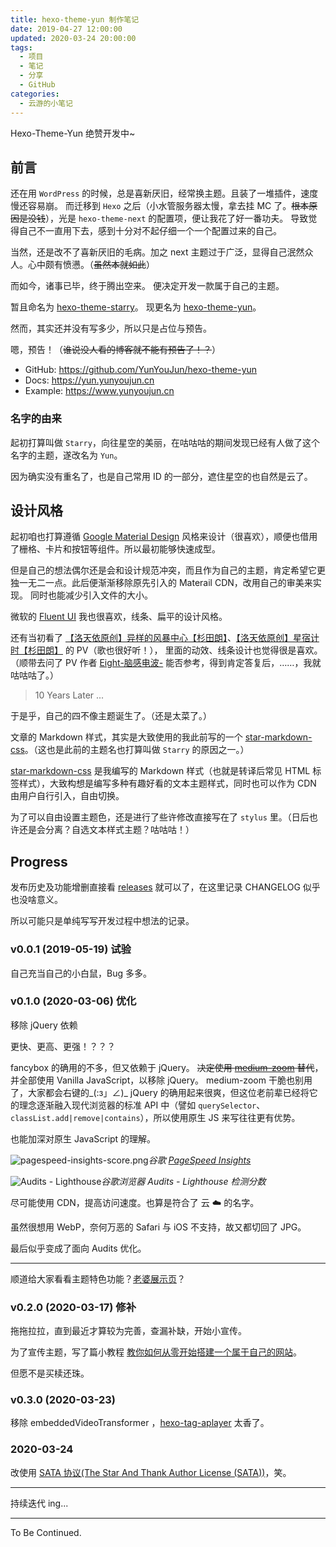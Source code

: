 ```yaml
---
title: hexo-theme-yun 制作笔记
date: 2019-04-27 12:00:00
updated: 2020-03-24 20:00:00
tags:
  - 项目
  - 笔记
  - 分享
  - GitHub
categories:
  - 云游的小笔记
---
```


Hexo-Theme-Yun 绝赞开发中~

## 前言

还在用 `WordPress` 的时候，总是喜新厌旧，经常换主题。且装了一堆插件，速度慢还容易崩。
而迁移到 `Hexo` 之后（小水管服务器太慢，拿去挂 MC 了。~~根本原因是没钱~~），光是 `hexo-theme-next` 的配置项，便让我花了好一番功夫。
导致觉得自己不一直用下去，感到十分对不起仔细一个一个配置过来的自己。

当然，还是改不了喜新厌旧的毛病。加之 next 主题过于广泛，显得自己泯然众人。心中颇有愤懑。（~~虽然本就如此~~）

而如今，诸事已毕，终于腾出空来。
便决定开发一款属于自己的主题。

<!-- more -->

暂且命名为 [hexo-theme-starry](https://github.com/YunYouJun/hexo-theme-starry)。
现更名为 [hexo-theme-yun](https://github.com/YunYouJun/hexo-theme-yun)。

然而，其实还并没有写多少，所以只是占位与预告。

嗯，预告！（~~谁说没人看的博客就不能有预告了！？~~）

- GitHub: <https://github.com/YunYouJun/hexo-theme-yun>
- Docs: <https://yun.yunyoujun.cn>
- Example: <https://www.yunyoujun.cn>

### 名字的由来

起初打算叫做 `Starry`，向往星空的美丽，在咕咕咕的期间发现已经有人做了这个名字的主题，遂改名为 `Yun`。

因为确实没有重名了，也是自己常用 ID 的一部分，遮住星空的也自然是云了。

## 设计风格

起初咱也打算遵循 [Google Material Design](https://material.io/) 风格来设计（很喜欢），顺便也借用了栅格、卡片和按钮等组件。所以最初能够快速成型。

但是自己的想法偶尔还是会和设计规范冲突，而且作为自己的主题，肯定希望它更独一无二一点。此后便渐渐移除原先引入的 Materail CDN，改用自己的审美来实现。
同时也能减少引入文件的大小。

微软的 [Fluent UI](https://www.microsoft.com/design/fluent/) 我也很喜欢，线条、扁平的设计风格。

还有当初看了 [【洛天依原创】异样的风暴中心【杉田朗】](https://www.bilibili.com/video/av4018008)、[【洛天依原创】星宿计时【杉田朗】](https://www.bilibili.com/video/av7036967) 的 PV（歌也很好听！），
里面的动效、线条设计也觉得很是喜欢。（顺带去问了 PV 作者 [Eight-脑感电波-](https://weibo.com/aaapplemilk) 能否参考，得到肯定答复后，……，我就咕咕咕了。）

> 10 Years Later ...

于是乎，自己的四不像主题诞生了。（还是太菜了。）

文章的 Markdown 样式，其实是大致使用的我此前写的一个 [star-markdown-css](https://github.com/YunYouJun/star-markdown-css)。（这也是此前的主题名也打算叫做 `Starry` 的原因之一。）

[star-markdown-css](https://yunyoujun.github.io/star-markdown-css/) 是我编写的 Markdown 样式（也就是转译后常见 HTML 标签样式），大致构想是编写多种有趣好看的文本主题样式，同时也可以作为 CDN 由用户自行引入，自由切换。

为了可以自由设置主题色，还是进行了些许修改直接写在了 `stylus` 里。（日后也许还是会分离？自选文本样式主题？咕咕咕！）

## Progress

发布历史及功能增删直接看 [releases](https://github.com/YunYouJun/hexo-theme-yun/releases) 就可以了，在这里记录 CHANGELOG 似乎也没啥意义。

所以可能只是单纯写写开发过程中想法的记录。

### v0.0.1 (2019-05-19) 试验

自己充当自己的小白鼠，Bug 多多。

### v0.1.0 (2020-03-06) 优化

移除 jQuery 依赖

更快、更高、更强！？？？

fancybox 的确用的不多，但又依赖于 jQuery。
~~决定使用 [medium-zoom](https://medium-zoom.francoischalifour.com/) 替代~~，并全部使用 Vanilla JavaScript，以移除 jQuery。
medium-zoom 干脆也别用了，大家都会右键的\_(:з」∠)\_
jQuery 的确用起来很爽，但这位老前辈已经将它的理念逐渐融入现代浏览器的标准 API 中（譬如 `querySelector`、`classList.add|remove|contains`），所以使用原生 JS 来写往往更有优势。

也能加深对原生 JavaScript 的理解。

![pagespeed-insights-score.png](https://i.loli.net/2020/03/12/cUIuDPJfo379ZOk.png)_谷歌 [PageSpeed Insights](https://developers.google.com/speed/pagespeed/insights/)_

![Audits - Lighthouse](https://i.loli.net/2020/03/08/DhfLu5yngb7NZE2.png)_谷歌浏览器 Audits - Lighthouse 检测分数_

尽可能使用 CDN，提高访问速度。也算是符合了 云 ☁️ 的名字。

虽然很想用 WebP，奈何万恶的 Safari 与 iOS 不支持，故又都切回了 JPG。

最后似乎变成了面向 Audits 优化。

---

顺道给大家看看主题特色功能？[老婆展示页](https://www.yunyoujun.cn/girls/)？

### v0.2.0 (2020-03-17) 修补

拖拖拉拉，直到最近才算较为完善，查漏补缺，开始小宣传。

为了宣传主题，写了篇小教程 [教你如何从零开始搭建一个属于自己的网站](https://www.yunyoujun.cn/share/how-to-build-your-site/)。

但愿不是买椟还珠。

### v0.3.0 (2020-03-23)

移除 embeddedVideoTransformer ，[hexo-tag-aplayer](https://github.com/MoePlayer/hexo-tag-aplayer) 太香了。

### 2020-03-24

改使用 [SATA 协议(The Star And Thank Author License (SATA))](https://github.com/zTrix/sata-license)，笑。

---

持续迭代 ing...

---

To Be Continued.

<!-- Q.E.D. -->
